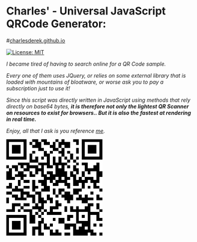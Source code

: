 

Charles' - Universal JavaScript QRCode Generator:
=================================================

#[charlesderek.github.io](https://charlesderek.github.io/qr/) 

[![License: MIT](https://img.shields.io/badge/License-MIT-yellow.svg)](https://opensource.org/licenses/MIT)



_I became tired of having to search online for a QR Code sample._

_Every one of them uses JQuery, or relies on some external library that is loaded with mountains of bloatware, or worse ask you to pay a subscription just to use it!_

_Since this script was directly written in JavaScript using methods that rely directly on base64 bytes, **it is therefore not only the lightest QR Scanner on resources to exist for browsers.. But it is also the fastest at rendering in real time.**_

_Enjoy, all that I ask is you reference [me](https://www.charlesderek.com/)._


![qr code link](https://raw.githubusercontent.com/CharlesDerek/qr/main/qr.png)

